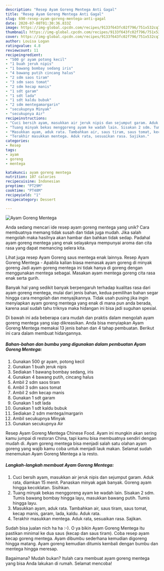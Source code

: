 ```yaml
---
description: "Resep Ayam Goreng Mentega Anti Gagal"
title: "Resep Ayam Goreng Mentega Anti Gagal"
slug: 690-resep-ayam-goreng-mentega-anti-gagal
date: 2020-07-08T01:30:36.833Z
image: https://img-global.cpcdn.com/recipes/9133f643fc02f796/751x532cq70/ayam-goreng-mentega-foto-resep-utama.jpg
thumbnail: https://img-global.cpcdn.com/recipes/9133f643fc02f796/751x532cq70/ayam-goreng-mentega-foto-resep-utama.jpg
cover: https://img-global.cpcdn.com/recipes/9133f643fc02f796/751x532cq70/ayam-goreng-mentega-foto-resep-utama.jpg
author: Louisa Logan
ratingvalue: 4.8
reviewcount: 11
recipeingredient:
- "500 gr ayam potong kecil"
- "1 buah jeruk nipis"
- "1 bawang bombay sedang iris"
- "4 bawang putih cincang halus"
- "2 sdm saos tiram"
- "3 sdm saos tomat"
- "2 sdm kecap manis"
- "1 sdt garam"
- "1 sdt lada"
- "1 sdt kaldu bubuk"
- "2 sdm mentegamargarin"
- "secukupnya Minyak"
- "secukupnya Air"
recipeinstructions:
- "Cuci bersih ayam, masukkan air jeruk nipis dan sejumput garam. Aduk rata, diamkan 15 menit. Panaskan minyak agak banyak. Goreng ayam hingga kecoklatan. Sisihkan."
- "Tuang minyak bekas menggoreng ayam ke wadah lain. Sisakan 2 sdm. Tumis bawang bombay hingga layu, masukkan bawang putih. Tumis hingga layu."
- "Masukkan ayam, aduk rata. Tambahkan air, saus tiram, saus tomat, kecap manis, garam, lada, kaldu. Aduk rata."
- "Terakhir masukkan mentega. Aduk rata, sesuaikan rasa. Sajikan."
categories:
- Resep
tags:
- ayam
- goreng
- mentega

katakunci: ayam goreng mentega 
nutrition: 107 calories
recipecuisine: Indonesian
preptime: "PT29M"
cooktime: "PT48M"
recipeyield: "1"
recipecategory: Dessert

---
```



![Ayam Goreng Mentega](https://img-global.cpcdn.com/recipes/9133f643fc02f796/751x532cq70/ayam-goreng-mentega-foto-resep-utama.jpg)

Anda sedang mencari ide resep ayam goreng mentega yang unik? Cara membuatnya memang tidak susah dan tidak juga mudah. Jika salah mengolah maka hasilnya akan hambar dan bahkan tidak sedap. Padahal ayam goreng mentega yang enak selayaknya mempunyai aroma dan cita rasa yang dapat memancing selera kita.

Lihat juga resep Ayam Goreng saus mentega enak lainnya. Resep Ayam Goreng Mentega - Apabila kalian biasa memasak ayam goreng di minyak goreng Jadi ayam goreng mentega ini tidak hanya di goreng dengan menggunakan mentega sebagai. Masakan ayam mentega goreng cita rasa enak serta gurih.

Banyak hal yang sedikit banyak berpengaruh terhadap kualitas rasa dari ayam goreng mentega, mulai dari jenis bahan, kedua pemilihan bahan segar hingga cara mengolah dan menyajikannya. Tidak usah pusing jika ingin menyiapkan ayam goreng mentega yang enak di mana pun anda berada, karena asal sudah tahu triknya maka hidangan ini bisa jadi suguhan spesial.


Di bawah ini ada beberapa cara mudah dan praktis dalam mengolah ayam goreng mentega yang siap dikreasikan. Anda bisa menyiapkan Ayam Goreng Mentega memakai 13 jenis bahan dan 4 tahap pembuatan. Berikut ini cara dalam membuat hidangannya.

<!--inarticleads1-->

##### Bahan-bahan dan bumbu yang digunakan dalam pembuatan Ayam Goreng Mentega:

1. Gunakan 500 gr ayam, potong kecil
1. Gunakan 1 buah jeruk nipis
1. Sediakan 1 bawang bombay sedang, iris
1. Gunakan 4 bawang putih, cincang halus
1. Ambil 2 sdm saos tiram
1. Ambil 3 sdm saos tomat
1. Ambil 2 sdm kecap manis
1. Gunakan 1 sdt garam
1. Gunakan 1 sdt lada
1. Gunakan 1 sdt kaldu bubuk
1. Sediakan 2 sdm mentega/margarin
1. Ambil secukupnya Minyak
1. Gunakan secukupnya Air


Resep Ayam Goreng Mentega Chinese Food. Ayam ini mungkin akan sering kamu jumpai di restoran China, tapi kamu bisa membuatnya sendiri dengan mudah di. Ayam goreng mentega bisa menjadi salah satu olahan ayam goreng yang wajib kamu coba untuk menjadi lauk makan. Selamat sudah menemukan Ayam Goreng Mentega a la resto. 

<!--inarticleads2-->

##### Langkah-langkah membuat Ayam Goreng Mentega:

1. Cuci bersih ayam, masukkan air jeruk nipis dan sejumput garam. Aduk rata, diamkan 15 menit. Panaskan minyak agak banyak. Goreng ayam hingga kecoklatan. Sisihkan.
1. Tuang minyak bekas menggoreng ayam ke wadah lain. Sisakan 2 sdm. Tumis bawang bombay hingga layu, masukkan bawang putih. Tumis hingga layu.
1. Masukkan ayam, aduk rata. Tambahkan air, saus tiram, saus tomat, kecap manis, garam, lada, kaldu. Aduk rata.
1. Terakhir masukkan mentega. Aduk rata, sesuaikan rasa. Sajikan.


Sudah bisa jualan nich ha ha :-). O ya bikin Ayam Goreng Mentega itu pastikan minimal ke dua saus (kecap dan saus tiram). Coba resep ayam kecap goreng mentega. Ayam dibumbu sederhana kemudian digoreng hingga matang. Ayam goreng kemudian ditumis kembali dengan bumbu dan mentega hingga meresap. 

Bagaimana? Mudah bukan? Itulah cara membuat ayam goreng mentega yang bisa Anda lakukan di rumah. Selamat mencoba!
